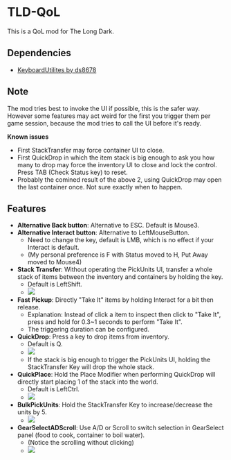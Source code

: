 # TLD-QoL

This is a QoL mod for The Long Dark.

## Dependencies

- [KeyboardUtilites by ds8678](https://github.com/ds5678/KeyboardUtilities)

## Note
The mod tries best to invoke the UI if possible, this is the safer way.
However some features may act weird for the first you trigger them per game session, because the mod tries to call the UI before it's ready.

**Known issues**
- First StackTransfer may force container UI to close.
- First QuickDrop in which the item stack is big enough to ask you how many to drop may force the inventory UI to close and lock the control. Press TAB (Check Status key) to reset.
- Probably the comined result of the above 2, using QuickDrop may open the last container once. Not sure exactly when to happen.

## Features

- **Alternative Back button**: Alternative to ESC. Default is Mouse3.
- **Alternative Interact button**: Alternative to LeftMouseButton.
    - Need to change the key, default is LMB, which is no effect if your Interact is default.
    - (My personal preference is F with Status moved to H, Put Away moved to Mouse4)
- **Stack Transfer**: Without operating the PickUnits UI, transfer a whole stack of items between the inventory and containers by holding the key.
    - Default is LeftShift.
    - ![](https://imgur.com/fpqn05t.gif)
- **Fast Pickup**: Directly "Take It" items by holding Interact for a bit then release.
    - Explanation: Instead of click a item to inspect then click to "Take It", press and hold for 0.3~1 seconds to perform "Take It".
    - The triggering duration can be configured.
- **QuickDrop**: Press a key to drop items from inventory.
    - Default is Q.
    - ![](https://imgur.com/B2W7jzl.gif)
    - If the stack is big enough to trigger the PickUnits UI, holding the StackTransfer Key will drop the whole stack.
- **QuickPlace**: Hold the Place Modifier when performing QuickDrop will directly start placing 1 of the stack into the world.
    - Default is LeftCtrl.
    - ![](https://imgur.com/YWmLUtC.gif)
- **BulkPickUnits**: Hold the StackTransfer Key to increase/decrease the units by 5.
    - ![](https://imgur.com/JCACe0R.gif)
- **GearSelectADScroll**: Use A/D or Scroll to switch selection in GearSelect panel (food to cook, container to boil water).
    - (Notice the scrolling without clicking)
    - ![](https://imgur.com/7O89m10.gif)
